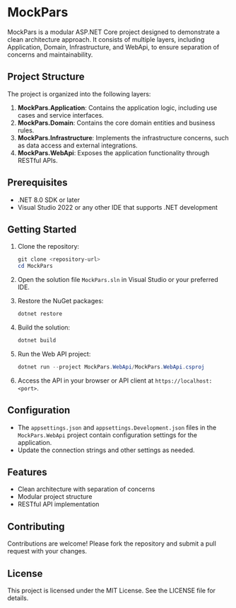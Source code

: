 # MockPars

MockPars is a modular ASP.NET Core project designed to demonstrate a clean architecture approach. It consists of multiple layers, including Application, Domain, Infrastructure, and WebApi, to ensure separation of concerns and maintainability.

## Project Structure

The project is organized into the following layers:

1. **MockPars.Application**: Contains the application logic, including use cases and service interfaces.
2. **MockPars.Domain**: Contains the core domain entities and business rules.
3. **MockPars.Infrastructure**: Implements the infrastructure concerns, such as data access and external integrations.
4. **MockPars.WebApi**: Exposes the application functionality through RESTful APIs.

## Prerequisites

- .NET 8.0 SDK or later
- Visual Studio 2022 or any other IDE that supports .NET development

## Getting Started

1. Clone the repository:
   ```powershell
   git clone <repository-url>
   cd MockPars
   ```

2. Open the solution file `MockPars.sln` in Visual Studio or your preferred IDE.

3. Restore the NuGet packages:
   ```powershell
   dotnet restore
   ```

4. Build the solution:
   ```powershell
   dotnet build
   ```

5. Run the Web API project:
   ```powershell
   dotnet run --project MockPars.WebApi/MockPars.WebApi.csproj
   ```

6. Access the API in your browser or API client at `https://localhost:<port>`.

## Configuration

- The `appsettings.json` and `appsettings.Development.json` files in the `MockPars.WebApi` project contain configuration settings for the application.
- Update the connection strings and other settings as needed.

## Features

- Clean architecture with separation of concerns
- Modular project structure
- RESTful API implementation

## Contributing

Contributions are welcome! Please fork the repository and submit a pull request with your changes.

## License

This project is licensed under the MIT License. See the LICENSE file for details.